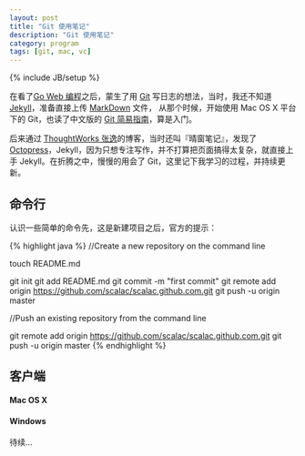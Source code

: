 ```yaml
---
layout: post
title: "Git 使用笔记"
description: "Git 使用笔记"
category: program
tags: [git, mac, vc]
---
```

{% include JB/setup %}

在看了[Go Web 编程](https://github.com/astaxie/build-web-application-with-golang)之后，蒙生了用 [Git](https://github.com/) 写日志的想法，当时，我还不知道 [Jekyll](http://jekyllrb.com/)，准备直接上传 [MarkDown](http://wowubuntu.com/markdown/basic.html) 文件， 从那个时候，开始使用 Mac OS X 平台下的 Git，也读了中文版的 [Git 简易指南](http://rogerdudler.github.com/git-guide/index.zh.html)，算是入门。

后来通过 [ThoughtWorks 张逸](http://agiledon.github.com/)的博客，当时还叫『晴窗笔记』，发现了[Octopress](http://octopress.org/)，Jekyll，因为只想专注写作，并不打算把页面搞得太复杂，就直接上手 Jekyll。在折腾之中，慢慢的用会了 Git，这里记下我学习的过程，并持续更新。

## 命令行

认识一些简单的命令先，这是新建项目之后，官方的提示：

{% highlight java %}
//Create a new repository on the command line

touch README.md

git init
git add README.md
git commit -m "first commit"
git remote add origin https://github.com/scalac/scalac.github.com.git
git push -u origin master

//Push an existing repository from the command line

git remote add origin https://github.com/scalac/scalac.github.com.git
git push -u origin master
{% endhighlight %}

## 客户端

#### Mac OS X

#### Windows

待续...
